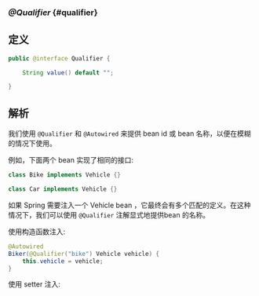 ### _@Qualifier_ {#qualifier}

## 定义

```java
public @interface Qualifier {

    String value() default "";

}
```

## 解析

我们使用 `@Qualifier` 和 `@Autowired` 来提供 bean id 或 bean 名称，以便在模糊的情况下使用。

例如，下面两个 bean 实现了相同的接口:

```java
class Bike implements Vehicle {}

class Car implements Vehicle {}
```

如果 Spring 需要注入一个 Vehicle bean ，它最终会有多个匹配的定义。在这种情况下，我们可以使用 `@Qualifier` 注解显式地提供bean 的名称。

使用构造函数注入:

```java
@Autowired
Biker(@Qualifier("bike") Vehicle vehicle) {
    this.vehicle = vehicle;
}
```

使用 setter 注入:

